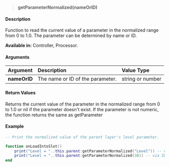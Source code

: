 >**getParameterNormalized(nameOrID)**

#### Description

Function to read the current value of a parameter in the normalized range from 0 to 1.0. The parameter can be determined by name or ID.

**Available in:** Controller, Processor.

#### Arguments

|Argument|Description|Value Type|
|:-|:-|:-|
|**nameOrID**|The name or ID of the parameter.|string or number|

#### Return Values

Returns the current value of the parameter in the normalized range from 0 to 1.0 or nil if the parameter doesn't exist. If the parameter is not numeric, the function returns the same as getParameter

#### Example

```lua
-- Print the normalized value of the parent layer's level parameter.

function onLoadIntoSlot()
    print("Level = "..this.parent:getParameterNormalized("Level")) -- via name
    print("Level = "..this.parent:getParameterNormalized(38)) -- via ID
end
```
